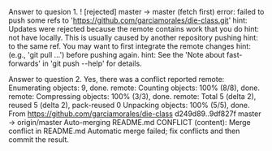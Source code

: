 Answer to quesion 1. 
! [rejected]        master -> master (fetch first)
error: failed to push some refs to 'https://github.com/garciamorales/die-class.git'
hint: Updates were rejected because the remote contains work that you do
hint: not have locally. This is usually caused by another repository pushing
hint: to the same ref. You may want to first integrate the remote changes
hint: (e.g., 'git pull ...') before pushing again.
hint: See the 'Note about fast-forwards' in 'git push --help' for details.

Answer to question 2. Yes, there was a conflict reported
remote: Enumerating objects: 9, done.
remote: Counting objects: 100% (8/8), done.
remote: Compressing objects: 100% (3/3), done.
remote: Total 5 (delta 2), reused 5 (delta 2), pack-reused 0
Unpacking objects: 100% (5/5), done.
From https://github.com/garciamorales/die-class
   d249d89..9df827f  master     -> origin/master
Auto-merging README.md
CONFLICT (content): Merge conflict in README.md
Automatic merge failed; fix conflicts and then commit the result.